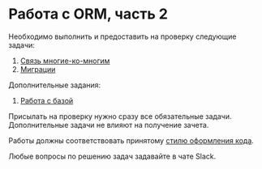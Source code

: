 Работа с ORM, часть 2
===

Необходимо выполнить и предоставить на проверку следующие задачи:

1. [Связь многие-ко-многим](./m2m-relations/)
2. [Миграции](orm_migrations)

Дополнительные задания:

1. [Работа с базой](orm_query/)


Присылать на проверку нужно сразу все обязательные задачи. Дополнительные задачи не влияют на получение зачета.

Работы должны соответствовать
принятому [стилю оформления кода](https://github.com/netology-code/codestyle/tree/master/python).

Любые вопросы по решению задач задавайте в чате Slack.
